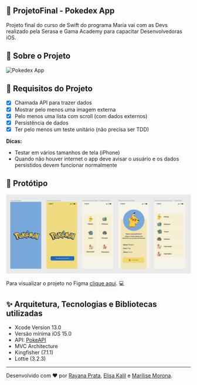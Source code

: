 
## 📱 ProjetoFinal - Pokedex App

Projeto final do curso de Swift do programa Maria vai com as Devs realizado pela Serasa e Gama Academy para capacitar Desenvolvedoras iOS.

## 📄  Sobre o Projeto

![Pokedex App](Assets/app.gif)

## 📌  Requisitos do Projeto

- [x] Chamada API para trazer dados
- [x] Mostrar pelo menos uma imagem externa
- [x] Pelo menos uma lista com scroll (com dados externos)
- [x] Persistência de dados
- [x] Ter pelo menos um teste unitário (não precisa ser TDD)

**Dicas:**
- Testar em vários tamanhos de tela (iPhone)
- Quando não houver internet o app deve avisar o usuário e os dados persistidos devem funcionar normalmente

## 🌈  Protótipo

![Prototipo Pokedex App](Assets/prototipo.png)

Para visualizar o projeto no Figma [clique aqui](https://www.figma.com/file/PdyGNBmOVnV5M2cefsPtDm/Projeto-Final---PokeAPI?node-id=0%3A1). 💻

## ✨  Arquitetura, Tecnologias e Bibliotecas utilizadas

- Xcode Version 13.0
- Versão mínima iOS 15.0
- API: [PokeAPI](https://pokeapi.co/)
- MVC Architecture
- Kingfisher (7.1.1)
- Lottie (3.2.3)

---

Desenvolvido com ❤️ por [Rayana Prata](https://www.linkedin.com/in/rayanaprata), [Elisa Kalil](https://github.com/elisakalil) e [Marilise Morona](https://github.com/MariliseMorona).

